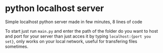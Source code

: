# python localhost server
Simple localhost python server made in few minutes, 8 lines of code

To start just run `main.py` and enter the path of the folder do you want to host and port for your server than just acces it by typing `localhost:{port you set}`, only works on your local network, useful for transfering files sometimes.
